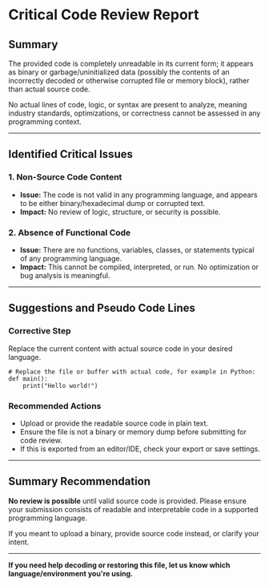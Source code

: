 # Critical Code Review Report

## Summary

The provided code is completely unreadable in its current form; it appears as binary or garbage/uninitialized data (possibly the contents of an incorrectly decoded or otherwise corrupted file or memory block), rather than actual source code.

No actual lines of code, logic, or syntax are present to analyze, meaning industry standards, optimizations, or correctness cannot be assessed in any programming context.

---

## Identified Critical Issues

### 1. **Non-Source Code Content**
   - **Issue:** The code is not valid in any programming language, and appears to be either binary/hexadecimal dump or corrupted text.
   - **Impact:** No review of logic, structure, or security is possible.

### 2. **Absence of Functional Code**
   - **Issue:** There are no functions, variables, classes, or statements typical of any programming language.
   - **Impact:** This cannot be compiled, interpreted, or run. No optimization or bug analysis is meaningful.

---

## Suggestions and Pseudo Code Lines

### **Corrective Step**
Replace the current content with actual source code in your desired language.

```pseudo
# Replace the file or buffer with actual code, for example in Python:
def main():
    print("Hello world!")
```

### **Recommended Actions**
- Upload or provide the readable source code in plain text.
- Ensure the file is not a binary or memory dump before submitting for code review.
- If this is exported from an editor/IDE, check your export or save settings.

---

## Summary Recommendation

**No review is possible** until valid source code is provided. Please ensure your submission consists of readable and interpretable code in a supported programming language.

If you meant to upload a binary, provide source code instead, or clarify your intent.

---

**If you need help decoding or restoring this file, let us know which language/environment you're using.**